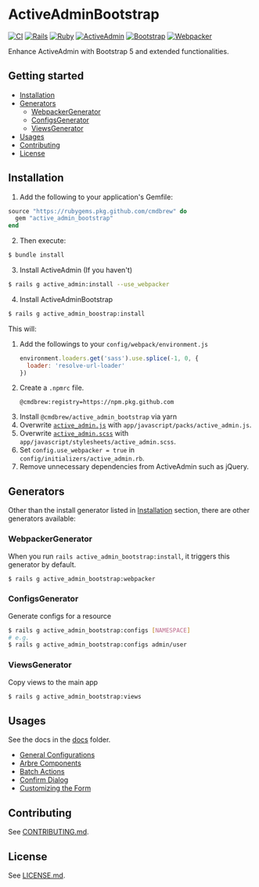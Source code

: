 # ActiveAdminBootstrap <!-- omit in toc -->
[![CI](https://github.com/CMDBrew/active_admin_bootstrap/actions/workflows/ci.yml/badge.svg?branch=master)](https://github.com/CMDBrew/active_admin_bootstrap/actions/workflows/ci.yml)
[![Rails](https://img.shields.io/badge/Rails->%3D6.0-%23CB0000)](https://rubyonrails.org/)
[![Ruby](https://img.shields.io/badge/Rails->%3D2.7-%23CB0000)](https://www.ruby-lang.org/en/)
[![ActiveAdmin](https://img.shields.io/badge/ActiveAdmin-2.9-%23407985)](https://github.com/activeadmin/activeadmin)
[![Bootstrap](https://img.shields.io/badge/Bootstrap-5-563D7C)](https://getbootstrap.com/)
[![Webpacker](https://img.shields.io/badge/Webpacker->%3D5.0-0174B6)](https://github.com/rails/webpacker)

Enhance ActiveAdmin with Bootstrap 5 and extended functionalities.

## Getting started <!-- omit in toc -->
- [Installation](#installation)
- [Generators](#generators)
  - [WebpackerGenerator](#webpackergenerator)
  - [ConfigsGenerator](#configsgenerator)
  - [ViewsGenerator](#viewsgenerator)
- [Usages](#usages)
- [Contributing](#contributing)
- [License](#license)

## Installation
1. Add the following to your application's Gemfile:
```ruby
source "https://rubygems.pkg.github.com/cmdbrew" do
  gem "active_admin_bootstrap"
end
```

2. Then execute:
```bash
$ bundle install
```

3. Install ActiveAdmin (If you haven't)
```bash
$ rails g active_admin:install --use_webpacker
```

4. Install ActiveAdminBootstrap
```bash
$ rails g active_admin_boostrap:install
```
This will:
1. Add the followings to your `config/webpack/environment.js`
   ```javascript
   environment.loaders.get('sass').use.splice(-1, 0, {
     loader: 'resolve-url-loader'
   })
   ```
2. Create a `.npmrc` file.
   ```
   @cmdbrew:registry=https://npm.pkg.github.com
   ```
3. Install `@cmdbrew/active_admin_bootstrap` via yarn
4. Overwrite [`active_admin.js`](./lib/generators/active_admin_bootstrap/webpacker/templates/active_admin.js) with `app/javascript/packs/active_admin.js`.
5. Overwrite [`active_admin.scss`](./lib/generators/active_admin_bootstrap/webpacker/templates/active_admin.scss) with `app/javascript/stylesheets/active_admin.scss`.
6. Set `config.use_webpacker = true` in `config/initializers/active_admin.rb`.
7. Remove unnecessary dependencies from ActiveAdmin such as jQuery.

## Generators
Other than the install generator listed in [Installation](#installation) section, there are other generators available:

### WebpackerGenerator
When you run `rails active_admin_bootstrap:install`, it triggers this generator by default.
```bash
$ rails g active_admin_bootstrap:webpacker
```

### ConfigsGenerator
Generate configs for a resource
```bash
$ rails g active_admin_bootstrap:configs [NAMESPACE]
# e.g.
$ rails g active_admin_bootstrap:configs admin/user
```

### ViewsGenerator
Copy views to the main app
```bash
$ rails g active_admin_bootstrap:views
```

## Usages
See the docs in the [docs](./docs) folder.
- [General Configurations](./docs/General-Configurations.md)
- [Arbre Components](./docs/Arbre-Components.md)
- [Batch Actions](./docs/Batch-Actions.md)
- [Confirm Dialog](./docs/Confirm-Dialog.md)
- [Customizing the Form](./docs/Customizing-the-Form)

## Contributing
See [CONTRIBUTING.md](CONTRIBUTING.md).

## License
See [LICENSE.md](LICENSE.md).

